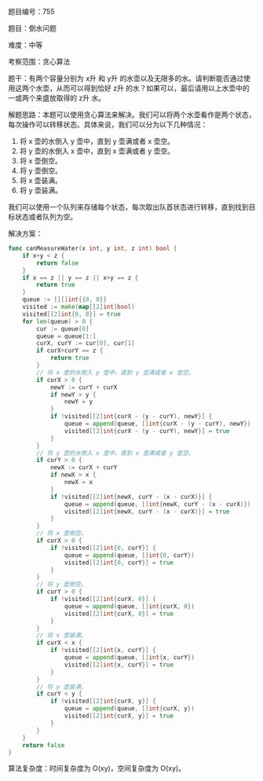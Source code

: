 题目编号：755

题目：倒水问题

难度：中等

考察范围：贪心算法

题干：有两个容量分别为 x升 和 y升 的水壶以及无限多的水。请判断能否通过使用这两个水壶，从而可以得到恰好 z升 的水？如果可以，最后请用以上水壶中的一或两个来盛放取得的 z升 水。

解题思路：本题可以使用贪心算法来解决。我们可以将两个水壶看作是两个状态，每次操作可以转移状态。具体来说，我们可以分为以下几种情况：

1. 将 x 壶的水倒入 y 壶中，直到 y 壶满或者 x 壶空。
2. 将 y 壶的水倒入 x 壶中，直到 x 壶满或者 y 壶空。
3. 将 x 壶倒空。
4. 将 y 壶倒空。
5. 将 x 壶装满。
6. 将 y 壶装满。

我们可以使用一个队列来存储每个状态，每次取出队首状态进行转移，直到找到目标状态或者队列为空。

解决方案：

```go
func canMeasureWater(x int, y int, z int) bool {
    if x+y < z {
        return false
    }
    if x == z || y == z || x+y == z {
        return true
    }
    queue := [][]int{{0, 0}}
    visited := make(map[[2]int]bool)
    visited[[2]int{0, 0}] = true
    for len(queue) > 0 {
        cur := queue[0]
        queue = queue[1:]
        curX, curY := cur[0], cur[1]
        if curX+curY == z {
            return true
        }
        // 将 x 壶的水倒入 y 壶中，直到 y 壶满或者 x 壶空。
        if curX > 0 {
            newY := curY + curX
            if newY > y {
                newY = y
            }
            if !visited[[2]int{curX - (y - curY), newY}] {
                queue = append(queue, []int{curX - (y - curY), newY})
                visited[[2]int{curX - (y - curY), newY}] = true
            }
        }
        // 将 y 壶的水倒入 x 壶中，直到 x 壶满或者 y 壶空。
        if curY > 0 {
            newX := curX + curY
            if newX > x {
                newX = x
            }
            if !visited[[2]int{newX, curY - (x - curX)}] {
                queue = append(queue, []int{newX, curY - (x - curX)})
                visited[[2]int{newX, curY - (x - curX)}] = true
            }
        }
        // 将 x 壶倒空。
        if curX > 0 {
            if !visited[[2]int{0, curY}] {
                queue = append(queue, []int{0, curY})
                visited[[2]int{0, curY}] = true
            }
        }
        // 将 y 壶倒空。
        if curY > 0 {
            if !visited[[2]int{curX, 0}] {
                queue = append(queue, []int{curX, 0})
                visited[[2]int{curX, 0}] = true
            }
        }
        // 将 x 壶装满。
        if curX < x {
            if !visited[[2]int{x, curY}] {
                queue = append(queue, []int{x, curY})
                visited[[2]int{x, curY}] = true
            }
        }
        // 将 y 壶装满。
        if curY < y {
            if !visited[[2]int{curX, y}] {
                queue = append(queue, []int{curX, y})
                visited[[2]int{curX, y}] = true
            }
        }
    }
    return false
}
```

算法复杂度：时间复杂度为 O(xy)，空间复杂度为 O(xy)。
